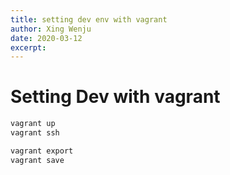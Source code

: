 ```yaml
---
title: setting dev env with vagrant
author: Xing Wenju
date: 2020-03-12
excerpt: 
---
```

# Setting Dev with vagrant

```sh
vagrant up
vagrant ssh
```


```ruby
vagrant export
vagrant save
```

